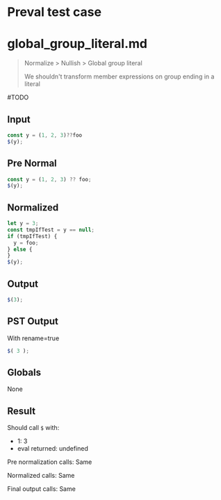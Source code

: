 # Preval test case

# global_group_literal.md

> Normalize > Nullish > Global group literal
>
> We shouldn't transform member expressions on group ending in a literal

#TODO

## Input

`````js filename=intro
const y = (1, 2, 3)??foo
$(y);
`````

## Pre Normal

`````js filename=intro
const y = (1, 2, 3) ?? foo;
$(y);
`````

## Normalized

`````js filename=intro
let y = 3;
const tmpIfTest = y == null;
if (tmpIfTest) {
  y = foo;
} else {
}
$(y);
`````

## Output

`````js filename=intro
$(3);
`````

## PST Output

With rename=true

`````js filename=intro
$( 3 );
`````

## Globals

None

## Result

Should call `$` with:
 - 1: 3
 - eval returned: undefined

Pre normalization calls: Same

Normalized calls: Same

Final output calls: Same
